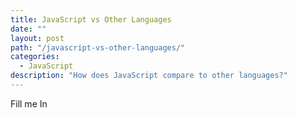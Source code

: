 ```yaml
---
title: JavaScript vs Other Languages
date: ""
layout: post
path: "/javascript-vs-other-languages/"
categories:
  - JavaScript
description: "How does JavaScript compare to other languages?"
---
```


Fill me In
